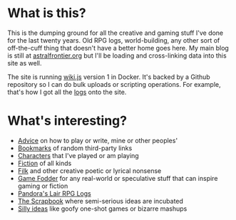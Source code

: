 <!-- TITLE: Chaos Frontier -->
<!-- SUBTITLE: The wiki of the weird and fantastical -->

# What is this?
This is the dumping ground for all the creative and gaming stuff I've done for the last twenty years. Old RPG logs, world-building, any other sort of off-the-cuff thing that doesn't have a better home goes here. My main blog is still at [astralfrontier.org](https://astralfrontier.org/) but I'll be loading and cross-linking data into this site as well.

The site is running [wiki.js](https://wiki.js.org/) version 1 in Docker. It's backed by a Github repository so I can do bulk uploads or scripting operations. For example, that's how I got all the [logs](logs) onto the site.
# What's interesting?
* [Advice](advice) on how to play or write, mine or other peoples'
* [Bookmarks](bookmarks) of random third-party links
* [Characters](characters) that I've played or am playing
* [Fiction](fiction) of all kinds
* [Filk](filk) and other creative poetic or lyrical nonsense
* [Game Fodder](fodder) for any real-world or speculative stuff that can inspire gaming or fiction
* [Pandora's Lair RPG Logs](logs)
* [The Scrapbook](scrapbook) where semi-serious ideas are incubated
* [Silly ideas](silly) like goofy one-shot games or bizarre mashups